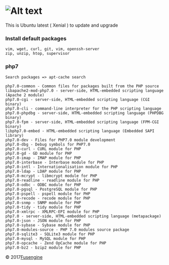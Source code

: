 ![Alt text](http://fusengine.ch/img/ubuntu2.svg)
===================================================

This is Ubuntu latest ( Xenial ) to update and upgrade

### Install default packages

```
vim, wget, curl, git, vim, openssh-server
zip, unzip, htop, supervisor
```

### php7
`Search packages => apt-cache search`

```
php7.0-common - Common files for packages built from the PHP source
libapache2-mod-php7.0 - server-side, HTML-embedded scripting language (Apache 2 module)
php7.0-cgi - server-side, HTML-embedded scripting language (CGI binary)
php7.0-cli - command-line interpreter for the PHP scripting language
php7.0-phpdbg - server-side, HTML-embedded scripting language (PHPDBG binary)
php7.0-fpm - server-side, HTML-embedded scripting language (FPM-CGI binary)
libphp7.0-embed - HTML-embedded scripting language (Embedded SAPI library)
php7.0-dev - Files for PHP7.0 module development
php7.0-dbg - Debug symbols for PHP7.0
php7.0-curl - CURL module for PHP
php7.0-gd - GD module for PHP
php7.0-imap - IMAP module for PHP
php7.0-interbase - Interbase module for PHP
php7.0-intl - Internationalisation module for PHP
php7.0-ldap - LDAP module for PHP
php7.0-mcrypt - libmcrypt module for PHP
php7.0-readline - readline module for PHP
php7.0-odbc - ODBC module for PHP
php7.0-pgsql - PostgreSQL module for PHP
php7.0-pspell - pspell module for PHP
php7.0-recode - recode module for PHP
php7.0-snmp - SNMP module for PHP
php7.0-tidy - tidy module for PHP
php7.0-xmlrpc - XMLRPC-EPI module for PHP
php7.0 - server-side, HTML-embedded scripting language (metapackage)
php7.0-json - JSON module for PHP
php7.0-sybase - Sybase module for PHP
php7.0-modules-source - PHP 7.0 modules source package
php7.0-sqlite3 - SQLite3 module for PHP
php7.0-mysql - MySQL module for PHP
php7.0-opcache - Zend OpCache module for PHP
php7.0-bz2 - bzip2 module for PHP
```

&copy; 2017[Fusengine](http://fusengine.com)
